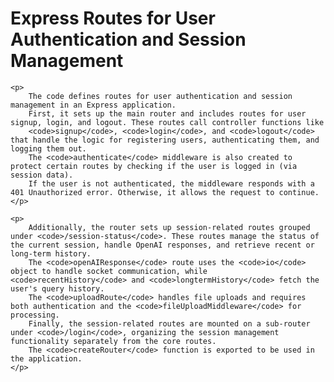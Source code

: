 <!DOCTYPE html>
<html lang="en">
<head>
    <meta charset="UTF-8">
    <meta name="viewport" content="width=device-width, initial-scale=1.0">
</head>
<body>
    <h1>Express Routes for User Authentication and Session Management</h1>
    
    <p>
        The code defines routes for user authentication and session management in an Express application. 
        First, it sets up the main router and includes routes for user signup, login, and logout. These routes call controller functions like 
        <code>signup</code>, <code>login</code>, and <code>logout</code> that handle the logic for registering users, authenticating them, and logging them out. 
        The <code>authenticate</code> middleware is also created to protect certain routes by checking if the user is logged in (via session data). 
        If the user is not authenticated, the middleware responds with a 401 Unauthorized error. Otherwise, it allows the request to continue.
    </p>

    <p>
        Additionally, the router sets up session-related routes grouped under <code>/session-status</code>. These routes manage the status of the current session, handle OpenAI responses, and retrieve recent or long-term history. 
        The <code>openAIResponse</code> route uses the <code>io</code> object to handle socket communication, while <code>recentHistory</code> and <code>longtermHistory</code> fetch the user's query history. 
        The <code>uploadRoute</code> handles file uploads and requires both authentication and the <code>fileUploadMiddleware</code> for processing. 
        Finally, the session-related routes are mounted on a sub-router under <code>/login</code>, organizing the session management functionality separately from the core routes. 
        The <code>createRouter</code> function is exported to be used in the application.
    </p>
</body>
</html>
